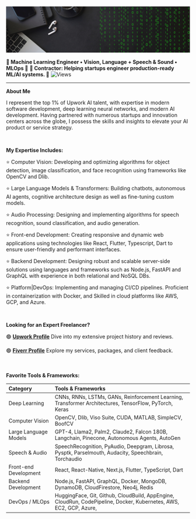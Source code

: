 ![Banner Image](./banner.png "Banner Image")

**🤖 Machine Learning Engineer • Vision, Language + Speech & Sound • MLOps 🤖**
**📝 Contractor: Helping startups engineer production-ready ML/AI systems. 📝**
![Views](https://komarev.com/ghpvc/?username=IusztinPaul)

---

**About Me**

I represent the top 1% of Upwork AI talent, with expertise in modern software development, deep learning neural networks, and modern AI development. 
Having partnered with numerous startups and innovation centers across the globe, I possess the skills and insights to elevate your AI product or service strategy.

<br />

**My Expertise Includes:**


⭐ Computer Vision: Developing and optimizing algorithms for object detection, image classification, and face recognition using frameworks like OpenCV and Dlib.
  
⭐ Large Language Models & Transformers: Building chatbots, autonomous AI agents, cognitive architecture design as well as fine-tuning custom models.
  
⭐ Audio Processing: Designing and implementing algorithms for speech recognition, sound classification, and audio generation.
  
⭐ Front-end Development: Creating responsive and dynamic web applications using technologies like React, Flutter, Typescript, Dart to ensure user-friendly and performant interfaces.
  
⭐ Backend Development: Designing robust and scalable server-side solutions using languages and frameworks such as Node.js, FastAPI and GraphQL with experience in both relational and NoSQL DBs.
  
⭐ Platform|DevOps: Implementing and managing CI/CD pipelines. Proficient in containerization with Docker, and Skilled in cloud platforms like AWS, GCP, and Azure.

<br />


**Looking for an Expert Freelancer?**


🟢 [**Upwork Profile**](https://www.upwork.com/fl/yourusername) Dive into my extensive project history and reviews.

🟢 [**Fiverr Profile**](https://www.fiverr.com/yourusername) Explore my services, packages, and client feedback.

<br />

**Favorite Tools & Frameworks:**


| Category                 | Tools & Frameworks |
|:-------------------------|:-------------------|
| Deep Learning            | CNNs, RNNs, LSTMs, GANs, Reinforcement Learning, Transformer Architectures, TensorFlow, PyTorch, Keras |
| Computer Vision          | OpenCV, Dlib, Viso Suite, CUDA, MATLAB, SimpleCV, BoofCV |
| Large Language Models    | GPT-4, Llama2, Palm2, Claude2, Falcon 180B, Langchain, Pinecone, Autonomous Agents, AutoGen|
| Speech & Audio           | SpeechRecognition, PyAudio, Deepgram, Librosa, Pysptk, Parselmouth, Audacity, Speechbrain, Torchaudio |
| Front-end Development    | React, React-Native, Next.js, Flutter, TypeScript, Dart |
| Backend Development      | Node.js, FastAPI, GraphQL, Docker, MongoDB, DynamoDB, CloudFirestore, Neo4j, Redis |
| DevOps / MLOps           | HuggingFace, Git, Github, CloudBuild, AppEngine, CloudRun, CodePipeline, Docker, Kubernetes, AWS, EC2, GCP, Azure,|












